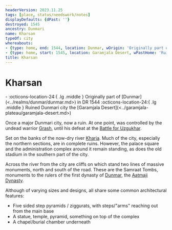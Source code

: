 ```yaml
---
headerVersion: 2023.11.25
tags: [place, status/needswork/notes]
displayDefaults: {dPast: ''}
destroyed: 1545
ancestry: Dunmari
name: Kharsan
typeOf: city
whereabouts:
- {type: home, end: 1544, location: Dunmar, wOrigin: 'Originally part of <origin:1><(, )endstatus> <(in )enddate>'}
- {type: home, start: 1545, location: Garamjala Desert, wPastHome: 'Ruined <ancestry> <typeOf> <home:2qr>'}
title: Kharsan
---
```

# Kharsan
<div class="grid cards ext-narrow-margin ext-one-column" markdown>
-  
   :octicons-location-24:{ .lg .middle } Originally part of [Dunmar](<../realms/dunmar/dunmar.md>) in DR 1544  
    :octicons-location-24:{ .lg .middle } Ruined Dunmari city the [Garamjala Desert](<../garamjala-plateau/garamjala-desert.md>)  
</div>


Once a major Dunmari city, now a ruin. At one point, was controlled by the undead warrior [Grash](<../../../people/other-nonhumans/grash.md>), until his defeat at the [Battle for Uzgukhar](<../../../events/1700s/1749/battle-for-uzgukhar.md>). 

Set on the banks of the now-dry river [Kharja](<../../istaros-watershed/rivers/kharja.md>). Much of the city, especially the northern sections, are in complete ruins. However, the palace square and the administration complex around it remain standing, as does the old stadium in the southern part of the city. 

Across the river from the city are cliffs on which stand two lines of massive monuments, north and south of the road. These are the Samraat Tombs, monuments to the rulers of the first dynasty of [Dunmar](<../realms/dunmar/dunmar.md>), the [Aatmaji Dynasty](<../../../groups/dunmari-dynasties/aatmaji-dynasty.md>). 

Although of varying sizes and designs, all share some common architectural features:
-   Five sided step pyramids / ziggurats, with steps/"arms" reaching out from the main base
-   A statue, temple, pyramid, something on top of the complex
-   A chapel/burial chamber underneath





